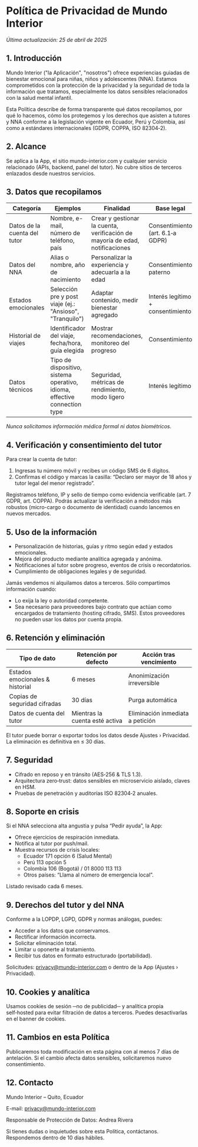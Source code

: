 # Política de Privacidad de Mundo Interior

_Última actualización: 25 de abril de 2025_

## 1. Introducción

Mundo Interior ("la Aplicación", "nosotros") ofrece experiencias guiadas de bienestar emocional para niñas, niños y adolescentes (NNA). Estamos comprometidos con la protección de la privacidad y la seguridad de toda la información que tratamos, especialmente los datos sensibles relacionados con la salud mental infantil.

Esta Política describe de forma transparente qué datos recopilamos, por qué lo hacemos, cómo los protegemos y los derechos que asisten a tutores y NNA conforme a la legislación vigente en Ecuador, Perú y Colombia, así como a estándares internacionales (GDPR, COPPA, ISO 82304‑2).

## 2. Alcance

Se aplica a la App, el sitio mundo-interior.com y cualquier servicio relacionado (APIs, backend, panel del tutor). No cubre sitios de terceros enlazados desde nuestros servicios.

## 3. Datos que recopilamos

| **Categoría**                | **Ejemplos**                                                              | **Finalidad**                                                                | **Base legal**                    |
| ---------------------------- | ------------------------------------------------------------------------- | ---------------------------------------------------------------------------- | --------------------------------- |
| Datos de la cuenta del tutor | Nombre, e-mail, número de teléfono, país                                  | Crear y gestionar la cuenta, verificación de mayoría de edad, notificaciones | Consentimiento (art. 6.1‑a GDPR)  |
| Datos del NNA                | Alias o nombre, año de nacimiento                                         | Personalizar la experiencia y adecuarla a la edad                            | Consentimiento paterno            |
| Estados emocionales          | Selección pre y post viaje (ej.: "Ansioso", "Tranquilo")                  | Adaptar contenido, medir bienestar agregado                                  | Interés legítimo + consentimiento |
| Historial de viajes          | Identificador del viaje, fecha/hora, guía elegida                         | Mostrar recomendaciones, monitoreo del progreso                              | Consentimiento                    |
| Datos técnicos               | Tipo de dispositivo, sistema operativo, idioma, effective connection type | Seguridad, métricas de rendimiento, modo ligero                              | Interés legítimo                  |

_Nunca solicitamos información médica formal ni datos biométricos._

## 4. Verificación y consentimiento del tutor

Para crear la cuenta de tutor:

1.  Ingresas tu número móvil y recibes un código SMS de 6 dígitos.
2.  Confirmas el código y marcas la casilla: “Declaro ser mayor de 18 años y tutor legal del menor registrado”.

Registramos teléfono, IP y sello de tiempo como evidencia verificable (art. 7 GDPR, art. COPPA). Podrás actualizar la verificación a métodos más robustos (micro-cargo o documento de identidad) cuando lancemos en nuevos mercados.

## 5. Uso de la información

- Personalización de historias, guías y ritmo según edad y estados emocionales.
- Mejora del producto mediante analítica agregada y anónima.
- Notificaciones al tutor sobre progreso, eventos de crisis o recordatorios.
- Cumplimiento de obligaciones legales y de seguridad.

Jamás vendemos ni alquilamos datos a terceros. Sólo compartimos información cuando:

- Lo exija la ley o autoridad competente.
- Sea necesario para proveedores bajo contrato que actúan como encargados de tratamiento (hosting cifrado, SMS). Estos proveedores no pueden usar los datos por cuenta propia.

## 6. Retención y eliminación

| **Tipo de dato**                | **Retención por defecto**      | **Acción tras vencimiento**      |
| ------------------------------- | ------------------------------ | -------------------------------- |
| Estados emocionales & historial | 6 meses                        | Anonimización irreversible       |
| Copias de seguridad cifradas    | 30 días                        | Purga automática                 |
| Datos de cuenta del tutor       | Mientras la cuenta esté activa | Eliminación inmediata a petición |

El tutor puede borrar o exportar todos los datos desde Ajustes › Privacidad. La eliminación es definitiva en ≤ 30 días.

## 7. Seguridad

- Cifrado en reposo y en tránsito (AES‑256 & TLS 1.3).
- Arquitectura zero‑trust: datos sensibles en microservicio aislado, claves en HSM.
- Pruebas de penetración y auditorías ISO 82304‑2 anuales.

## 8. Soporte en crisis

Si el NNA selecciona alta angustia y pulsa “Pedir ayuda”, la App:

- Ofrece ejercicios de respiración inmediata.
- Notifica al tutor por push/mail.
- Muestra recursos de crisis locales:
  - Ecuador 171 opción 6 (Salud Mental)
  - Perú 113 opción 5
  - Colombia 106 (Bogotá) / 01 8000 113 113
  - Otros países: “Llama al número de emergencia local”.

Listado revisado cada 6 meses.

## 9. Derechos del tutor y del NNA

Conforme a la LOPDP, LGPD, GDPR y normas análogas, puedes:

- Acceder a los datos que conservamos.
- Rectificar información incorrecta.
- Solicitar eliminación total.
- Limitar u oponerte al tratamiento.
- Recibir tus datos en formato estructurado (portabilidad).

Solicitudes: privacy@mundo-interior.com o dentro de la App (Ajustes › Privacidad).

## 10. Cookies y analítica

Usamos cookies de sesión ─no de publicidad─ y analítica propia self‑hosted para evitar filtración de datos a terceros. Puedes desactivarlas en el banner de cookies.

## 11. Cambios en esta Política

Publicaremos toda modificación en esta página con al menos 7 días de antelación. Si el cambio afecta datos sensibles, solicitaremos nuevo consentimiento.

## 12. Contacto

Mundo Interior – Quito, Ecuador

E-mail: privacy@mundo-interior.com

Responsable de Protección de Datos: Andrea Rivera

Si tienes dudas o inquietudes sobre esta Política, contáctanos. Respondemos dentro de 10 días hábiles.
